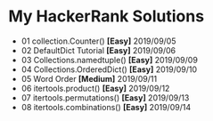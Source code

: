 # My HackerRank Solutions
- 01 collection.Counter() **[Easy]** 2019/09/05
- 02 DefaultDict Tutorial **[Easy]** 2019/09/06
- 03 Collections.namedtuple() **[Easy]** 2019/09/09
- 04 Collections.OrderedDict() **[Easy]** 2019/09/10
- 05 Word Order **[Medium]** 2019/09/11
- 06 itertools.product() **[Easy]** 2019/09/12
- 07 itertools.permutations() **[Easy]** 2019/09/13
- 08 itertools.combinations() **[Easy]** 2019/09/14












